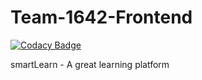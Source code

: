 # Team-1642-Frontend

[![Codacy Badge](https://api.codacy.com/project/badge/Grade/341fc11e1c32498da04b543241d0c815)](https://app.codacy.com/gh/BuildForSDGCohort2/Team-1642-Frontend?utm_source=github.com&utm_medium=referral&utm_content=BuildForSDGCohort2/Team-1642-Frontend&utm_campaign=Badge_Grade_Settings)

smartLearn - A great learning platform
